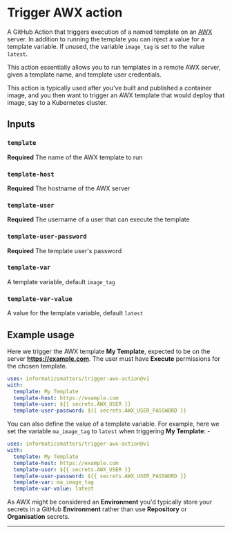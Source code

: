 # Trigger AWX action
A GitHub Action that triggers execution of a named template on an [AWX] server.
In addition to running the template you can inject a value for a template
variable. If unused, the variable `image_tag` is set to the value `latest`.

This action essentially allows you to run templates in a remote
AWX server, given a template name, and template user credentials.

This action is typically used after you've built and published a container
image, and you then want to trigger an AWX template that would deploy that
image, say to a Kubernetes cluster.

## Inputs

### `template`
**Required** The name of the AWX template to run

### `template-host`
**Required** The hostname of the AWX server

### `template-user`
**Required** The username of a user that can execute the template

### `template-user-password`
**Required** The template user's password

### `template-var`
A template variable, default `image_tag`

### `template-var-value`
A value for the template variable, default `latest`

## Example usage
Here we trigger the AWX template **My Template**, expected to be
on the server **https://example.com**. The user must have **Execute**
permissions for the chosen template.

```yaml
uses: informaticsmatters/trigger-awx-action@v1
with:
  template: My Template
  template-host: https://example.com
  template-user: ${{ secrets.AWX_USER }}
  template-user-password: ${{ secrets.AWX_USER_PASSWORD }}
```

You can also define the value of a template variable. For example,
here we set the variable `ma_image_tag` to `latest` when triggering
**My Template**: -

```yaml
uses: informaticsmatters/trigger-awx-action@v1
with:
  template: My Template
  template-host: https://example.com
  template-user: ${{ secrets.AWX_USER }}
  template-user-password: ${{ secrets.AWX_USER_PASSWORD }}
  template-var: ma_image_tag
  template-var-value: latest
```

As AWX might be considered an **Environment** you'd typically store your
secrets in a GitHub **Environment** rather than use **Repository** or
**Organisation** secrets.

---

[awx]: https://github.com/ansible/awx
